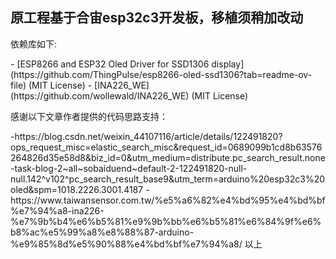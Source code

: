 <h2>原工程基于合宙esp32c3开发板，移植须稍加改动</h2>  
<p>依赖库如下:</p>    
- [ESP8266 and ESP32 Oled Driver for SSD1306 display](https://github.com/ThingPulse/esp8266-oled-ssd1306?tab=readme-ov-file) (MIT License)
- [INA226_WE](https://github.com/wollewald/INA226_WE) (MIT License)  
<p>感谢以下文章作者提供的代码思路支持：</p>
-https://blog.csdn.net/weixin_44107116/article/details/122491820?ops_request_misc=elastic_search_misc&request_id=0689099b1cd8b63576264826d35e58d8&biz_id=0&utm_medium=distribute.pc_search_result.none-task-blog-2~all~sobaiduend~default-2-122491820-null-null.142^v102^pc_search_result_base9&utm_term=arduino%20esp32c3%20oled&spm=1018.2226.3001.4187
-https://www.taiwansensor.com.tw/%e5%a6%82%e4%bd%95%e4%bd%bf%e7%94%a8-ina226-%e7%9b%b4%e6%b5%81%e9%9b%bb%e6%b5%81%e6%84%9f%e6%b8%ac%e5%99%a8%e8%88%87-arduino-%e9%85%8d%e5%90%88%e4%bd%bf%e7%94%a8/  
以上